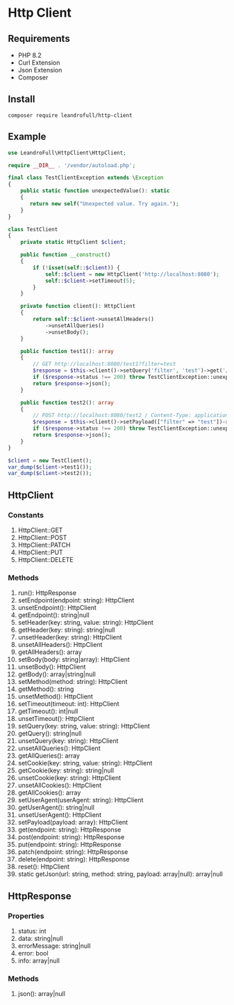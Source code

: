 # Http Client

## Requirements
- PHP 8.2
- Curl Extension
- Json Extension
- Composer

## Install
```
composer require leandrofull/http-client
```

## Example

```php
use LeandroFull\HttpClient\HttpClient;

require __DIR__ . '/vendor/autoload.php';

final class TestClientException extends \Exception
{
    public static function unexpectedValue(): static
    {
       return new self("Unexpected value. Try again.");
    }
}

class TestClient
{
    private static HttpClient $client;

    public function __construct()
    {
        if (!isset(self::$client)) {
            self::$client = new HttpClient('http://localhost:8080');
            self::$client->setTimeout(5);
        }
    }

    private function client(): HttpClient
    {   
        return self::$client->unsetAllHeaders()
            ->unsetAllQueries()
            ->unsetBody();
    }

    public function test1(): array
    {
        // GET http://localhost:8080/test1?filter=test
        $response = $this->client()->setQuery('filter', 'test')->get('/test1');
        if ($response->status !== 200) throw TestClientException::unexpectedValue();
        return $response->json();
    }

    public function test2(): array
    {
        // POST http://localhost:8080/test2 / Content-Type: application/json; charset=utf-8
        $response = $this->client()->setPayload(["filter" => "test"])->post('/test2');
        if ($response->status !== 200) throw TestClientException::unexpectedValue();
        return $response->json();
    }
}

$client = new TestClient();
var_dump($client->test1());
var_dump($client->test2());
```

## HttpClient
### Constants
1. HttpClient::GET
2. HttpClient::POST
3. HttpClient::PATCH
4. HttpClient::PUT
5. HttpClient::DELETE
### Methods
1. run(): HttpResponse
2. setEndpoint(endpoint: string): HttpClient
3. unsetEndpoint(): HttpClient
4. getEndpoint(): string|null
5. setHeader(key: string, value: string): HttpClient
6. getHeader(key: string): string|null
7. unsetHeader(key: string): HttpClient
8. unsetAllHeaders(): HttpClient
9. getAllHeaders(): array
10. setBody(body: string|array): HttpClient
11. unsetBody(): HttpClient
12. getBody(): array|string|null
13. setMethod(method: string): HttpClient
14. getMethod(): string
15. unsetMethod(): HttpClient
16. setTimeout(timeout: int): HttpClient
17. getTimeout(): int|null
18. unsetTimeout(): HttpClient
19. setQuery(key: string, value: string): HttpClient
20. getQuery(): string|null
21. unsetQuery(key: string): HttpClient
22. unsetAllQueries(): HttpClient
23. getAllQueries(): array
24. setCookie(key: string, value: string): HttpClient
25. getCookie(key: string): string|null
26. unsetCookie(key: string): HttpClient
27. unsetAllCookies(): HttpClient
28. getAllCookies(): array
29. setUserAgent(userAgent: string): HttpClient
30. getUserAgent(): string|null
31. unsetUserAgent(): HttpClient
32. setPayload(payload: array): HttpClient
33. get(endpoint: string): HttpResponse
34. post(endpoint: string): HttpResponse
35. put(endpoint: string): HttpResponse
36. patch(endpoint: string): HttpResponse
37. delete(endpoint: string): HttpResponse
38. reset(): HttpClient
39. static getJson(url: string, method: string, payload: array|null): array|null

## HttpResponse
### Properties
1. status: int
2. data: string|null
3. errorMessage: string|null
4. error: bool
5. info: array|null
### Methods
1. json(): array|null